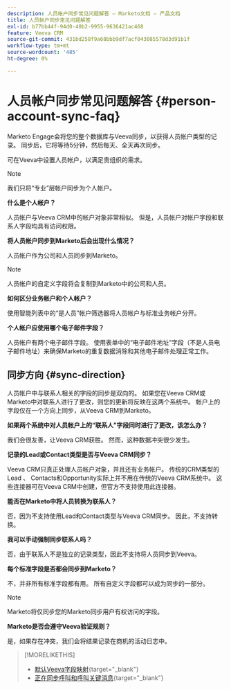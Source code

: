 ```yaml
---
description: 人员帐户同步常见问题解答 — Marketo文档 — 产品文档
title: 人员帐户同步常见问题解答
exl-id: b77bb44f-94d0-40b2-9955-9636421ac468
feature: Veeva CRM
source-git-commit: 431bd258f9a68bbb9df7acf043085578d3d91b1f
workflow-type: tm+mt
source-wordcount: '485'
ht-degree: 0%

---
```


# 人员帐户同步常见问题解答 {#person-account-sync-faq}

Marketo Engage会将您的整个数据库与Veeva同步，以获得人员帐户类型的记录。 同步后，它将等待5分钟，然后每天、全天再次同步。

可在Veeva中设置人员帐户，以满足贵组织的需求。

>[!NOTE]
>
>我们只将“专业”层帐户同步为个人帐户。

**什么是个人帐户？**

人员帐户与Veeva CRM中的帐户对象非常相似。 但是，人员帐户对帐户字段和联系人字段均具有访问权限。

**将人员帐户同步到Marketo后会出现什么情况？**

人员帐户作为公司和人员同步到Marketo。

>[!NOTE]
>
>人员帐户的自定义字段将会复制到Marketo中的公司和人员。

**如何区分业务帐户和个人帐户？**

使用智能列表中的“是人员”帐户筛选器将人员帐户与标准业务帐户分开。

**个人帐户应使用哪个电子邮件字段？**

人员帐户有两个电子邮件字段。 使用表单中的“电子邮件地址”字段（不是人员电子邮件地址）来确保Marketo的重复数据消除和其他电子邮件处理正常工作。

## 同步方向 {#sync-direction}

人员帐户中与联系人相关的字段的同步是双向的。 如果您在Veeva CRM或Marketo中对联系人进行了更改，则您的更新将反映在这两个系统中。 帐户上的字段仅在一个方向上同步，从Veeva CRM到Marketo。

**如果两个系统中对人员帐户上的“联系人”字段同时进行了更改，该怎么办？**

我们会很友善，让Veeva CRM获胜。 然而，这种数据冲突很少发生。

**记录的Lead或Contact类型是否与Veeva CRM同步？**

Veeva CRM只真正处理人员帐户对象，并且还有业务帐户。 传统的CRM类型的Lead 、 Contacts和Opportunity实际上并不用在传统的Veeva CRM系统中。 这些连接器可在Veeva CRM中创建，但官方不支持使用此连接器。

**能否在Marketo中将人员转换为联系人？**

否，因为不支持使用Lead和Contact类型与Veeva CRM同步。 因此，不支持转换。

**我可以手动强制同步联系人吗？**

否，由于联系人不是独立的记录类型，因此不支持将人员同步到Veeva。

**每个标准字段是否都会同步到Marketo？**

不，并非所有标准字段都有用。 所有自定义字段都可以成为同步的一部分。

>[!NOTE]
>
>Marketo将仅同步您的Marketo同步用户有权访问的字段。

**Marketo是否会遵守Veeva验证规则？**

是，如果存在冲突，我们会将结果记录在商机的活动日志中。

>[!MORELIKETHIS]
>
>* [默认Veeva字段映射](/help/marketo/product-docs/crm-sync/veeva-crm-sync/sync-details/default-veeva-field-mapping.md){target="_blank"}
>* [正在同步呼叫和呼叫关键消息](/help/marketo/product-docs/crm-sync/veeva-crm-sync/sync-details/syncing-call-and-call-key-messages.md){target="_blank"}
